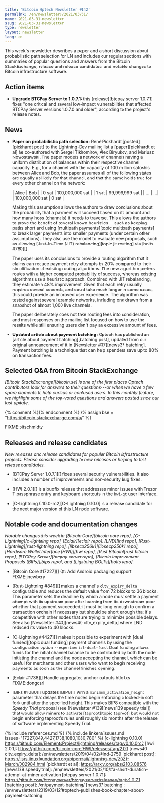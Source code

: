 ```yaml
---
title: 'Bitcoin Optech Newsletter #142'
permalink: /en/newsletters/2021/03/31/
name: 2021-03-31-newsletter
slug: 2021-03-31-newsletter
type: newsletter
layout: newsletter
lang: en
---
```

This week's newsletter describes a paper and a short discussion about
probabilistic path selection for LN and includes our regular sections with
summaries of popular questions and answers from the Bitcoin
StackExchange, release and release candidates, and notable changes to
Bitcoin infrastructure software.

## Action items

- **Upgrade BTCPay Server to 1.0.7.1:** this [release][btcpay server
  1.0.7.1] fixes "one critical and several low-impact vulnerabilities
  that affected BTCPay Server versions 1.0.7.0 and older", according to
  the project's release notes.

## News

- **Paper on probabilistic path selection:** René Pickhardt
  [posted][pickhardt post] to the Lightning-Dev mailing list a
  [paper][pickhardt et al] he co-authored with Sergei Tikhomirov, Alex
  Biryukov, and Mariusz Nowostawski.  The paper models a network of
  channels having a uniform distribution of balances within their
  respective channel capacity.  E.g., for a channel with the capacity of
  100 million satoshis between Alice and Bob, the paper assumes all of
  the following states are equally as likely for that channel, and that
  the same holds true for every other channel on the network:

    | Alice | Bob |
    | 0 sat | 100,000,000 sat |
    | 1 sat | 99,999,999 sat |
    | ... | ...|
    | 100,000,000 sat | 0 sat |

   Making this assumption allows the authors to draw conclusions about
   the probability that a payment will succeed based on its amount and how
   many hops (channels) it needs to traverse.  This allows the authors to
   prove the benefit of several known heuristics---such as keeping paths
   short and using [multipath payments][topic multipath payments] to break
   larger payments into smaller payments (under certain other
   assumptions).  They also use the model to evaluate new proposals,
   such as allowing [Just-In-Time (JIT) rebalancing][topic jit routing]
   via [bolts #780][].

   The paper uses its conclusions to provide a routing algorithm that it
   claims can reduce payment retry attempts by 20% compared to their
   simplification of existing routing algorithms.  The new algorithm
   prefers routes with a higher computed probability of success, whereas
   existing algorithms use a heuristic approach.  Combined with JIT
   rebalancing, they estimate a 48% improvement.  Given that each retry
   usually requires several seconds, and could take much longer in some
   cases, this could provide an improved user experience.
   The algorithm was tested against several example networks, including
   one drawn from a snapshot of almost 1,000 live channels.

   The paper deliberately does not take routing fees into consideration,
   and most responses on the mailing list focused on how to
   use the results while still ensuring users don't pay an excessive
   amount of fees.

- **Updated article about payment batching:** Optech has published an
  [article about payment batching][batching post], updated from our
  original announcement of it in [Newsletter #37][news37 batching].
  Payment batching is a technique that can help spenders save up to 80%
  on transaction fees.

## Selected Q&A from Bitcoin StackExchange

*[Bitcoin StackExchange][bitcoin.se] is one of the first places Optech
contributors look for answers to their questions---or when we have a
few spare moments to help curious or confused users.  In
this monthly feature, we highlight some of the top-voted questions and
answers posted since our last update.*

{% comment %}<!-- https://bitcoin.stackexchange.com/search?tab=votes&q=created%3a1m..%20is%3aanswer -->{% endcomment %}
{% assign bse = "https://bitcoin.stackexchange.com/a/" %}

FIXME:bitschmidty

## Releases and release candidates

*New releases and release candidates for popular Bitcoin infrastructure
projects.  Please consider upgrading to new releases or helping to test
release candidates.*

- [BTCPay Server 1.0.7.1][] fixes several security vulnerabilities.  It
  also includes a number of improvements and non-security bug fixes.

- [HWI 2.0.1][] is a bugfix release that addresses minor issues with Trezor
  T passphrase entry and keyboard shortcuts in the `hwi-qt` user
  interface.

- [C-Lightning 0.10.0-rc2][C-Lightning 0.10.0] is a release candidate
  for the next major version of this LN node software.

## Notable code and documentation changes

*Notable changes this week in [Bitcoin Core][bitcoin core repo],
[C-Lightning][c-lightning repo], [Eclair][eclair repo], [LND][lnd repo],
[Rust-Lightning][rust-lightning repo], [libsecp256k1][libsecp256k1
repo], [Hardware Wallet Interface (HWI)][hwi repo],
[Rust Bitcoin][rust bitcoin repo], [BTCPay Server][btcpay server repo],
[Bitcoin Improvement Proposals (BIPs)][bips repo], and [Lightning
BOLTs][bolts repo].*

- [Bitcoin Core #17227][] Qt: Add Android packaging support FIXME:jnewbery

- [Rust-Lightning #849][] makes a channel's `cltv_expiry_delta`
  configurable and reduces the default value from 72 blocks to 36
  blocks.  This parameter sets the deadline by which a node must settle
  a payment attempt with its upstream peer after learning from its
  downstream peer whether that payment succeeded; it must be long enough
  to confirm a transaction onchain if necessary but should
  be short enough that it's competitive with other nodes that are trying
  to minimize possible delays.  See also [Newsletter #40][news40
  cltv_expiry_delta] where LND reduced its value to 40 blocks.

- [C-Lightning #4427][] makes it possible to experiment with
  [dual funded][topic dual funding] payment channels by using the configuration option
  `--experimental-dual-fund`.  Dual funding allows funds for the initial
  channel balance to be contributed by both the node initiating the
  channel and the node accepting the channel, which can be useful for
  merchants and other users who want to begin receiving payments as
  soon as the channel finishes opening.

- [Eclair #1738][] Handle aggregated anchor outputs htlc txs FIXME:dongcarl

- [BIPs #1080][] updates [BIP8][] with a `minimum_activation_height`
  parameter that delays the time nodes begin enforcing a locked-in soft
  fork until after the specified height.  This makes BIP8 compatible
  with the *Speedy Trial* proposal (see [Newsletter #139][news139 speedy
  trial]) that would allow miners to activate [taproot][topic taproot]
  but would not begin enforcing taproot's rules until roughly six months
  after the release of software implementing Speedy Trial.

{% include references.md %}
{% include linkers/issues.md issues="17227,849,4427,1738,1080,1080,780" %}
[c-lightning 0.10.0]: https://github.com/ElementsProject/lightning/releases/tag/v0.10.0rc2
[hwi 2.0.1]: https://github.com/bitcoin-core/HWI/releases/tag/2.0.1
[news40 cltv_expiry_delta]: /en/newsletters/2019/04/02/#lnd-2759
[pickhardt post]: https://lists.linuxfoundation.org/pipermail/lightning-dev/2021-March/002984.html
[pickhardt et al]: https://arxiv.org/abs/2103.08576
[news139 speedy trial]: /en/newsletters/2021/03/10/#a-short-duration-attempt-at-miner-activation
[btcpay server 1.0.7.1]: https://github.com/btcpayserver/btcpayserver/releases/tag/v1.0.7.1
[batching post]: /en/payment-batching/
[news37 batching]: /en/newsletters/2019/03/12/#optech-publishes-book-chapter-about-payment-batching
